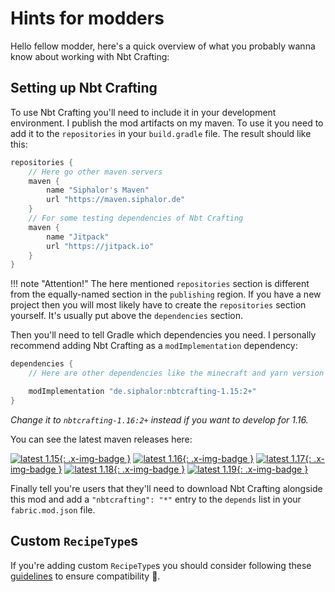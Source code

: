 # Hints for modders

Hello fellow modder, here's a quick overview of what you probably wanna know about working with Nbt Crafting:

## Setting up Nbt Crafting
To use Nbt Crafting you'll need to include it in your development environment. I publish the mod artifacts on my maven. To use it you need to add it to the `repositories` in your `build.gradle` file. The result should like this:

```gradle
repositories {
	// Here go other maven servers
	maven {
		name "Siphalor's Maven"
		url "https://maven.siphalor.de"
	}
	// For some testing dependencies of Nbt Crafting
	maven {
		name "Jitpack"
		url "https://jitpack.io"
	}
}
```

!!! note "Attention!"
	The here mentioned `repositories` section is different from the equally-named section in the `publishing` region. If you have a new project then you will most likely have to create the `repositories` section yourself. It's usually put above the `dependencies` section.

Then you'll need to tell Gradle which dependencies you need. I personally recommend adding Nbt Crafting as a `modImplementation` dependency:

```gradle
dependencies {
	// Here are other dependencies like the minecraft and yarn version

	modImplementation "de.siphalor:nbtcrafting-1.15:2+"
}
```

*Change it to `nbtcrafting-1.16:2+` instead if you want to develop for 1.16.*

You can see the latest maven releases here:

[![latest 1.15](https://img.shields.io/maven-metadata/v?label=latest%201.15&metadataUrl=https%3A%2F%2Fmaven.siphalor.de%2Fde%2Fsiphalor%2Fnbtcrafting-1.15%2Fmaven-metadata.xml){: .x-img-badge }](https://maven.siphalor.de/de/siphalor/nbtcrafting-1.15/)
[![latest 1.16](https://img.shields.io/maven-metadata/v?label=latest%201.16&metadataUrl=https%3A%2F%2Fmaven.siphalor.de%2Fde%2Fsiphalor%2Fnbtcrafting-1.16%2Fmaven-metadata.xml){: .x-img-badge }](https://maven.siphalor.de/de/siphalor/nbtcrafting-1.16/)
[![latest 1.17](https://img.shields.io/maven-metadata/v?label=latest%201.17&metadataUrl=https%3A%2F%2Fmaven.siphalor.de%2Fde%2Fsiphalor%2Fnbtcrafting-1.17%2Fmaven-metadata.xml){: .x-img-badge }](https://maven.siphalor.de/de/siphalor/nbtcrafting-1.17/)
[![latest 1.18](https://img.shields.io/maven-metadata/v?label=latest%201.18&metadataUrl=https%3A%2F%2Fmaven.siphalor.de%2Fde%2Fsiphalor%2Fnbtcrafting-1.18%2Fmaven-metadata.xml){: .x-img-badge }](https://maven.siphalor.de/de/siphalor/nbtcrafting-1.18/)
[![latest 1.19](https://img.shields.io/maven-metadata/v?label=latest%201.19&metadataUrl=https%3A%2F%2Fmaven.siphalor.de%2Fde%2Fsiphalor%2Fnbtcrafting-1.19%2Fmaven-metadata.xml){: .x-img-badge }](https://maven.siphalor.de/de/siphalor/nbtcrafting-1.19/)

Finally tell you're users that they'll need to download Nbt Crafting alongside this mod and add a `"nbtcrafting": "*"` entry to the `depends` list in your `fabric.mod.json` file.

## Custom `RecipeType`s
If you're adding custom `RecipeType`s you should consider following these [guidelines](recipe-types/modded.md#guidelines-for-mod-authors) to ensure compatibility 🎉.
